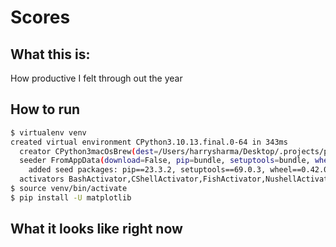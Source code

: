# Scores

## What this is:

How productive I felt through out the year

## How to run

```bash
$ virtualenv venv
created virtual environment CPython3.10.13.final.0-64 in 343ms
  creator CPython3macOsBrew(dest=/Users/harrysharma/Desktop/.projects/py-web-browser-practice/venv, clear=False, no_vcs_ignore=False, global=False)
  seeder FromAppData(download=False, pip=bundle, setuptools=bundle, wheel=bundle, via=copy, app_data_dir=/Users/harrysharma/Library/Application Support/virtualenv)
    added seed packages: pip==23.3.2, setuptools==69.0.3, wheel==0.42.0
  activators BashActivator,CShellActivator,FishActivator,NushellActivator,PowerShellActivator,PythonActivator
$ source venv/bin/activate
$ pip install -U matplotlib
```

## What it looks like right now

